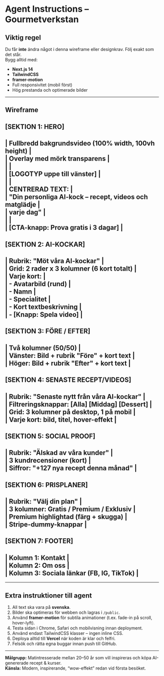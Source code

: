 # Agent Instructions – Gourmetverkstan

## Viktig regel
Du får **inte** ändra något i denna wireframe eller designkrav. Följ exakt som det står.  
Bygg alltid med:
- **Next.js 14**
- **TailwindCSS**
- **framer-motion**
- Full responsivitet (mobil först)
- Hög prestanda och optimerade bilder

---

## Wireframe

[SEKTION 1: HERO]  
------------------------------------------------------------  
| Fullbredd bakgrundsvideo (100% width, 100vh height)      |  
| Overlay med mörk transparens                             |  
|                                                          |  
|   [LOGOTYP uppe till vänster]                            |  
|                                                          |  
|   CENTRERAD TEXT:                                        |  
|   "Din personliga AI-kock – recept, videos och matglädje |  
|    varje dag"                                            |  
|                                                          |  
|   [CTA-knapp: Prova gratis i 3 dagar]                    |  
------------------------------------------------------------  

[SEKTION 2: AI-KOCKAR]  
------------------------------------------------------------  
| Rubrik: "Möt våra AI-kockar"                             |  
| Grid: 2 rader x 3 kolumner (6 kort totalt)               |  
| Varje kort:                                              |  
|   - Avatarbild (rund)                                    |  
|   - Namn                                                 |  
|   - Specialitet                                          |  
|   - Kort textbeskrivning                                 |  
|   - [Knapp: Spela video]                                 |  
------------------------------------------------------------  

[SEKTION 3: FÖRE / EFTER]  
------------------------------------------------------------  
| Två kolumner (50/50)                                     |  
| Vänster: Bild + rubrik "Före" + kort text                |  
| Höger: Bild + rubrik "Efter" + kort text                 |  
------------------------------------------------------------  

[SEKTION 4: SENASTE RECEPT/VIDEOS]  
------------------------------------------------------------  
| Rubrik: "Senaste nytt från våra AI-kockar"               |  
| Filtreringsknappar: [Alla] [Middag] [Dessert]            |  
| Grid: 3 kolumner på desktop, 1 på mobil                  |  
| Varje kort: bild, titel, hover-effekt                    |  
------------------------------------------------------------  

[SEKTION 5: SOCIAL PROOF]  
------------------------------------------------------------  
| Rubrik: "Älskad av våra kunder"                          |  
| 3 kundrecensioner (kort)                                 |  
| Siffror: "+127 nya recept denna månad"                   |  
------------------------------------------------------------  

[SEKTION 6: PRISPLANER]  
------------------------------------------------------------  
| Rubrik: "Välj din plan"                                  |  
| 3 kolumner: Gratis / Premium / Exklusiv                  |  
| Premium highlightad (färg + skugga)                      |  
| Stripe-dummy-knappar                                     |  
------------------------------------------------------------  

[SEKTION 7: FOOTER]  
------------------------------------------------------------  
| Kolumn 1: Kontakt                                        |  
| Kolumn 2: Om oss                                         |  
| Kolumn 3: Sociala länkar (FB, IG, TikTok)                 |  
------------------------------------------------------------  

---

## Extra instruktioner till agent
1. All text ska vara på **svenska**.
2. Bilder ska optimeras för webben och lagras i `/public`.
3. Använd **framer-motion** för subtila animationer (t.ex. fade-in på scroll, hover-lyft).
4. Testa sidan i Chrome, Safari och mobilvisning innan deployment.
5. Använd endast TailwindCSS klasser – ingen inline CSS.
6. Deploya alltid till **Vercel** när koden är klar och felfri.
7. Felsök och rätta egna buggar innan push till GitHub.

---

**Målgrupp:** Matintresserade mellan 20–50 år som vill inspireras och köpa AI-genererade recept & kurser.  
**Känsla:** Modern, inspirerande, “wow-effekt” redan vid första besöket.
